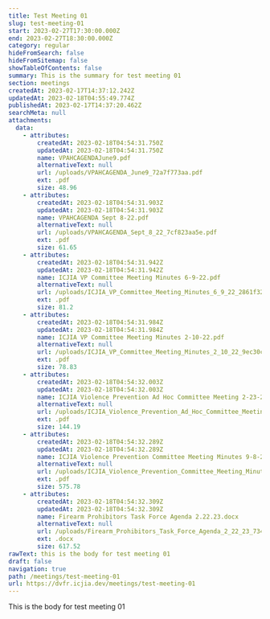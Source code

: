 ```yaml
---
title: Test Meeting 01
slug: test-meeting-01
start: 2023-02-27T17:30:00.000Z
end: 2023-02-27T18:30:00.000Z
category: regular
hideFromSearch: false
hideFromSitemap: false
showTableOfContents: false
summary: This is the summary for test meeting 01
section: meetings
createdAt: 2023-02-17T14:37:12.242Z
updatedAt: 2023-02-18T04:55:49.774Z
publishedAt: 2023-02-17T14:37:20.462Z
searchMeta: null
attachments:
  data:
    - attributes:
        createdAt: 2023-02-18T04:54:31.750Z
        updatedAt: 2023-02-18T04:54:31.750Z
        name: VPAHCAGENDAJune9.pdf
        alternativeText: null
        url: /uploads/VPAHCAGENDA_June9_72a7f773aa.pdf
        ext: .pdf
        size: 48.96
    - attributes:
        createdAt: 2023-02-18T04:54:31.903Z
        updatedAt: 2023-02-18T04:54:31.903Z
        name: VPAHCAGENDA Sept 8-22.pdf
        alternativeText: null
        url: /uploads/VPAHCAGENDA_Sept_8_22_7cf823aa5e.pdf
        ext: .pdf
        size: 61.65
    - attributes:
        createdAt: 2023-02-18T04:54:31.942Z
        updatedAt: 2023-02-18T04:54:31.942Z
        name: ICJIA VP Committee Meeting Minutes 6-9-22.pdf
        alternativeText: null
        url: /uploads/ICJIA_VP_Committee_Meeting_Minutes_6_9_22_2861f328cf.pdf
        ext: .pdf
        size: 81.2
    - attributes:
        createdAt: 2023-02-18T04:54:31.984Z
        updatedAt: 2023-02-18T04:54:31.984Z
        name: ICJIA VP Committee Meeting Minutes 2-10-22.pdf
        alternativeText: null
        url: /uploads/ICJIA_VP_Committee_Meeting_Minutes_2_10_22_9ec30c5f06.pdf
        ext: .pdf
        size: 78.83
    - attributes:
        createdAt: 2023-02-18T04:54:32.003Z
        updatedAt: 2023-02-18T04:54:32.003Z
        name: ICJIA Violence Prevention Ad Hoc Committee Meeting 2-23-23.pdf
        alternativeText: null
        url: /uploads/ICJIA_Violence_Prevention_Ad_Hoc_Committee_Meeting_2_23_23_454d733c52.pdf
        ext: .pdf
        size: 144.19
    - attributes:
        createdAt: 2023-02-18T04:54:32.289Z
        updatedAt: 2023-02-18T04:54:32.289Z
        name: ICJIA Violence Prevention Committee Meeting Minutes 9-8-22.pdf
        alternativeText: null
        url: /uploads/ICJIA_Violence_Prevention_Committee_Meeting_Minutes_9_8_22_ad81760508.pdf
        ext: .pdf
        size: 575.78
    - attributes:
        createdAt: 2023-02-18T04:54:32.309Z
        updatedAt: 2023-02-18T04:54:32.309Z
        name: Firearm Prohibitors Task Force Agenda 2.22.23.docx
        alternativeText: null
        url: /uploads/Firearm_Prohibitors_Task_Force_Agenda_2_22_23_734e29caa5.docx
        ext: .docx
        size: 617.52
rawText: this is the body for test meeting 01
draft: false
navigation: true
path: /meetings/test-meeting-01
url: https://dvfr.icjia.dev/meetings/test-meeting-01
---
```


This is the body  for test meeting 01
